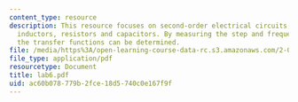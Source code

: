 ```yaml
---
content_type: resource
description: This resource focuses on second-order electrical circuits, which contain
  inductors, resistors and capacitors. By measuring the step and frequency responses,
  the transfer functions can be determined.
file: /media/https%3A/open-learning-course-data-rc.s3.amazonaws.com/2-003-modeling-dynamics-and-control-i-spring-2005/ac60b078779b2fce18d5740c0e167f9f_lab6.pdf
file_type: application/pdf
resourcetype: Document
title: lab6.pdf
uid: ac60b078-779b-2fce-18d5-740c0e167f9f
---
```

